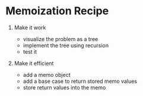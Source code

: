 # Memoization Recipe

1. Make it work
	- visualize the problem as a tree
	- implement the tree using recursion
	- test it

2. Make it efficient
	- add a memo object
	- add a base case to return stored memo values
	- store return values into the memo
